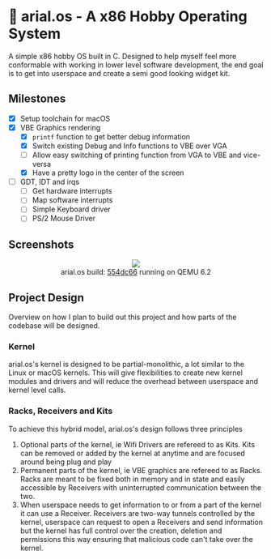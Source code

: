 # 💾 arial.os - A x86 Hobby Operating System
A simple x86 hobby OS built in C. Designed to help myself feel more conformable with working in lower level software development, the end goal is to get into userspace and create a semi good looking widget kit.
## Milestones
- [x] Setup toolchain for macOS
- [x] VBE Graphics rendering
    - [x] `printf` function to get better debug information
    - [x] Switch existing Debug and Info functions to VBE over VGA
    - [ ] Allow easy switching of printing function from VGA to VBE and vice-versa
    - [x] Have a pretty logo in the center of the screen
- [ ] GDT, IDT and irqs
    - [ ] Get hardware interrupts
    - [ ] Map software interrupts
    - [ ] Simple Keyboard driver
    - [ ] PS/2 Mouse Driver

## Screenshots
<p align="center">
<img src="https://media.discordapp.net/attachments/871682522629677109/958658363552575508/Screen_Shot_2022-03-30_at_10.24.03_PM.png?width=1404&height=1065" />
<br>
arial.os build: <a href="https://github.com/AsteroidsGithub/arial/commit/554dc66df5dd2899af4e94a24aa7a7a086b5361d">554dc66</a> running on QEMU 6.2

## Project Design
Overview on how I plan to build out this project and how parts of the codebase will be designed.
### Kernel
arial.os's kernel is designed to be partial-monolithic, a lot similar to the Linux or macOS kernels. This will give flexibilities to create new kernel modules and drivers and will reduce the overhead between userspace and kernel level calls.

### Racks, Receivers and Kits
To achieve this hybrid model, arial.os's design follows three principles 

1. Optional parts of the kernel, ie Wifi Drivers are refereed to as Kits. Kits can be removed or added by the kernel at anytime and are focused around being plug and play
2. Permanent parts of the kernel, ie VBE graphics are refereed to as Racks. Racks are meant to be fixed both in memory and in state and easily accessible by Receivers with uninterrupted communication between the two.
3. When userspace needs to get information to or from a part of the kernel it can use a Receiver. Receivers are two-way tunnels controlled by the kernel, userspace can request to open a Receivers and send information but the kernel has full control over the creation, deletion and permissions this way ensuring that malicious code can't take over the kernel. 

</p>